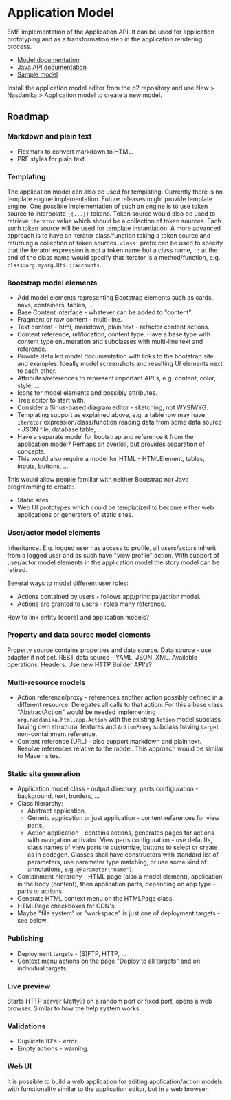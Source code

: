 # Application Model

EMF implementation of the Application API. It can be used for application prototyping and as a transformation step in the application rendering process.

* [Model documentation](app-model-doc)
* [Java API documentation](apidocs/org.nasdanika.html.app.model/apidocs/index.html)
* [Sample model](NasdanikaBank.app)

Install the application model editor from the p2 repository and use New > Nasdanika > Application model to create a new model.

## Roadmap

### Markdown and plain text

* Flexmark to convert markdown to HTML.
* PRE styles for plain text.

### Templating

The application model can also be used for templating. Currently there is no template engine implementation. Future releases might provide template engine.
One possible implementation of such an engine is to use token source to interpolate ``{{...}}`` tokens. 
Token source would also be used to retrieve ``iterator`` value which should be a collection of token sources. 
Each such token source will be used for template instantiation. 
A more advanced approach is to have an iterator class/function taking a token source and returning a collection of token sources. 
``class:`` prefix can be used to specify that the iterator expression is not a token name but a class name, ``::`` at the end of the class name would specify that iterator is a method/function, e.g. ``class:org.myorg.Util::accounts``. 

### Bootstrap model elements

* Add model elements representing Bootstrap elements such as cards, navs, containers, tables, ...
* Base Content interface - whatever can be added to "content".
* Fragment or raw content - multi-line.
* Text content - html, markdown, plain text - refactor content actions.
* Content reference, url/location, content type. Have a base type with content type enumeration and subclasses with multi-line text and reference. 
* Provide detailed model documentation with links to the bootstrap site and examples. Ideally model screenshots and resulting UI elements next to each other.
* Attributes/references to represent important API's, e.g. content, color, style, ...
* Icons for model elements and possibly attributes.
* Tree editor to start with.
* Consider a Sirius-based diagram editor - sketching, not WYSIWYG.
* Templating support as explained above, e.g. a table row may have ``iterator`` expression/class/function reading data from some data source - JSON file, database table, ... 
* Have a separate model for bootstrap and reference it from the application model? Perhaps an overkill, but provides separation of concepts.
* This would also require a model for HTML - HTMLElement, tables, inputs, buttons, ...

This would allow people familiar with neither Bootstrap nor Java programming to create:
* Static sites.
* Web UI prototypes which could be templatized to become either web applications or generators of static sites.

### User/actor model elements

Inheritance. E.g. logged user has access to profile, all users/actors inherit from a logged user and as such have "view profile" action. 
With support of user/actor model elements in the application model the story model can be retired.

Several ways to model different user roles:

* Actions contained by users - follows app/principal/action model.
* Actions are granted to users - roles many reference.

How to link entity (ecore) and application models?

### Property and data source model elements

Property source contains properties and data source.
Data source - use adapter if not set. REST data source - YAML, JSON, XML. Available operations. Headers. Use new HTTP Builder API's?      

### Multi-resource models

* Action reference/proxy - references another action possibly defined in a different resource. Delegates all calls to that action. For this a base class "AbstractAction" would be needed implementing ``org.nasdanika.html.app.Action`` with the existing ``Action`` model subclass having own structural features and ``ActionProxy`` subclass having ``target`` non-containment reference.
* Content reference (URL) - also support markdown and plain text. Resolve references relative to the model. This approach would be similar to Maven sites.    

### Static site generation

* Application model class - output directory, parts configuration - background, text, borders, ...
* Class hierarchy:
    * Abstract application, 
    * Generic application or just application - content references for view parts, 
    * Action application - contains actions, generates pages for actions with navigation activator. View parts configuration - use defaults, class names of view parts to customize, buttons to select or create as in codegen. Classes shall have constructors with standard list of parameters, use parameter type matching, or use some kind of annotations, e.g. ``@Parameter("name")``.
* Containment hierarchy - HTML page (also a model element), application in the body (content), then application parts, depending on app type - parts or actions.    
* Generate HTML context menu on the HTMLPage class.
* HTMLPage checkboxes for CDN's.
* Maybe "file system" or "workspace" is just one of deployment targets - see below.

### Publishing

* Deployment targets - (S)FTP, HTTP, ...
* Context menu actions on the page "Deploy to all targets" and on individual targets.

### Live preview

Starts HTTP server (Jetty?) on a random port or fixed port, opens a web browser. Similar to how the help system works.

### Validations

* Duplicate ID's - error.
* Empty actions - warning.

### Web UI

It is possible to build a web application for editing application/action models with functionality similar to the application editor, but in a web browser.

